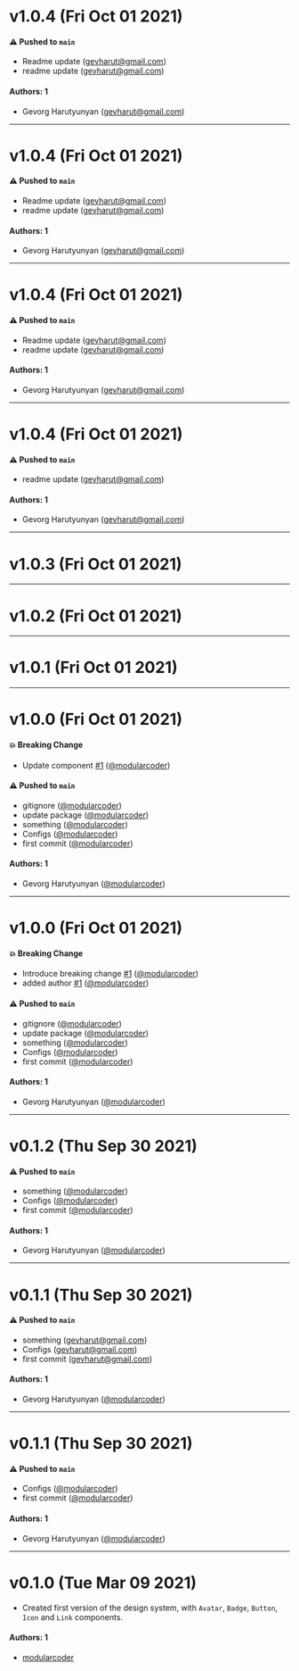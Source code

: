 # v1.0.4 (Fri Oct 01 2021)

#### ⚠️ Pushed to `main`

- Readme update (gevharut@gmail.com)
- readme update (gevharut@gmail.com)

#### Authors: 1

- Gevorg Harutyunyan (gevharut@gmail.com)

---

# v1.0.4 (Fri Oct 01 2021)

#### ⚠️ Pushed to `main`

- Readme update (gevharut@gmail.com)
- readme update (gevharut@gmail.com)

#### Authors: 1

- Gevorg Harutyunyan (gevharut@gmail.com)

---

# v1.0.4 (Fri Oct 01 2021)

#### ⚠️ Pushed to `main`

- Readme update (gevharut@gmail.com)
- readme update (gevharut@gmail.com)

#### Authors: 1

- Gevorg Harutyunyan (gevharut@gmail.com)

---

# v1.0.4 (Fri Oct 01 2021)

#### ⚠️ Pushed to `main`

- readme update (gevharut@gmail.com)

#### Authors: 1

- Gevorg Harutyunyan (gevharut@gmail.com)

---

# v1.0.3 (Fri Oct 01 2021)



---

# v1.0.2 (Fri Oct 01 2021)



---

# v1.0.1 (Fri Oct 01 2021)



---

# v1.0.0 (Fri Oct 01 2021)

#### 💥 Breaking Change

- Update component [#1](https://github.com/modularcoder/test-design-system/pull/1) ([@modularcoder](https://github.com/modularcoder))

#### ⚠️ Pushed to `main`

- gitignore ([@modularcoder](https://github.com/modularcoder))
- update package ([@modularcoder](https://github.com/modularcoder))
- something ([@modularcoder](https://github.com/modularcoder))
- Configs ([@modularcoder](https://github.com/modularcoder))
- first commit ([@modularcoder](https://github.com/modularcoder))

#### Authors: 1

- Gevorg Harutyunyan ([@modularcoder](https://github.com/modularcoder))

---

# v1.0.0 (Fri Oct 01 2021)

#### 💥 Breaking Change

- Introduce breaking change [#1](https://github.com/modularcoder/test-design-system/pull/1) ([@modularcoder](https://github.com/modularcoder))
- added author [#1](https://github.com/modularcoder/test-design-system/pull/1) ([@modularcoder](https://github.com/modularcoder))

#### ⚠️ Pushed to `main`

- gitignore ([@modularcoder](https://github.com/modularcoder))
- update package ([@modularcoder](https://github.com/modularcoder))
- something ([@modularcoder](https://github.com/modularcoder))
- Configs ([@modularcoder](https://github.com/modularcoder))
- first commit ([@modularcoder](https://github.com/modularcoder))

#### Authors: 1

- Gevorg Harutyunyan ([@modularcoder](https://github.com/modularcoder))

---

# v0.1.2 (Thu Sep 30 2021)

#### ⚠️ Pushed to `main`

- something ([@modularcoder](https://github.com/modularcoder))
- Configs ([@modularcoder](https://github.com/modularcoder))
- first commit ([@modularcoder](https://github.com/modularcoder))

#### Authors: 1

- Gevorg Harutyunyan ([@modularcoder](https://github.com/modularcoder))

---

# v0.1.1 (Thu Sep 30 2021)

#### ⚠️ Pushed to `main`

- something (gevharut@gmail.com)
- Configs (gevharut@gmail.com)
- first commit (gevharut@gmail.com)

#### Authors: 1

- Gevorg Harutyunyan ([@modularcoder](https://github.com/modularcoder))

---

# v0.1.1 (Thu Sep 30 2021)

#### ⚠️ Pushed to `main`

- Configs ([@modularcoder](https://github.com/modularcoder))
- first commit ([@modularcoder](https://github.com/modularcoder))

#### Authors: 1

- Gevorg Harutyunyan ([@modularcoder](https://github.com/modularcoder))

---

# v0.1.0 (Tue Mar 09 2021)

- Created first version of the design system, with `Avatar`, `Badge`, `Button`, `Icon` and `Link` components.

#### Authors: 1

- [modularcoder](https://github.com/modularcoder)